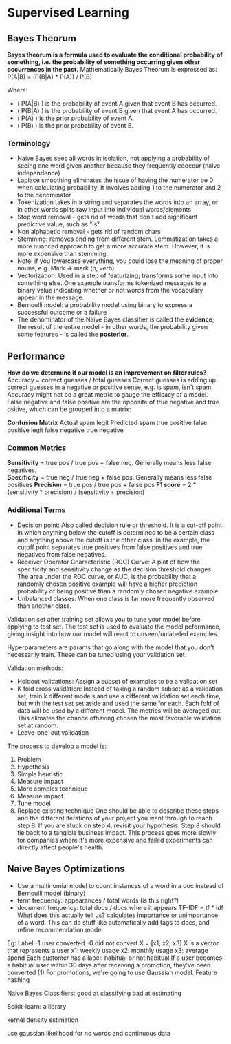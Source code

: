 # Supervised Learning

## Bayes Theorum
**Bayes theorum is a formula used to evaluate the conditional probability of something, i.e. the probability of something occurring given other occurrences in the past.**
Mathematically Bayes Theorum is expressed as:
P(A|B) = (P(B|A) * P(A)) / P(B)

Where:
- \( P(A|B) \) is the probability of event A given that event B has occurred.
- \( P(B|A) \) is the probability of event B given that event A has occurred.
- \( P(A) \) is the prior probability of event A.
- \( P(B) \) is the prior probability of event B.

### Terminology
- Naive Bayes sees all words in isolation, not applying a probability of seeing one word given another because they frequently cooccur (naive independence)
- Laplace smoothing eliminates the issue of having the numerator be 0 when calculating probability. It involves adding 1 to the numerator and 2 to the denominator
- Tokenization takes in a string and separates the words into an array, or in other words splits raw input into individual words/elements
- Stop word removal - gets rid of words that don't add significant predictive value, such as "is"
- Non alphabetic removal - gets rid of random chars
- Stemming: removes ending from different stem. Lemmatization takes a more nuanced approach to get a more accurate stem. However, it is more expensive than stemming.
- Note: if you lowercase everything, you could lose the meaning of proper nouns, e.g. Mark => mark (n, verb)
- Vectorization: Used in a step of featurizing; transforms some input into something else. One example transforms tokenized messages to a binary value indicating whether or not words from the vocabulary appear in the message.
- Bernoulli model: a probability model using binary to express a successful outcome or a failure
- The denominator of the Naive Bayes classifier is called the **evidence**; the result of the entire model - in other words, the probability given some features - is called the **posterior**.

## Performance
**How do we determine if our model is an improvement on filter rules?**
Accuracy = correct guesses / total guesses
Correct guesses is adding up correct guesses in a negative or positive sense, e.g. is spam, isn't spam.
Accuracy might not be a great metric to gauge the efficacy of a model.
False negative and false positive are the opposite of true negative and true ositive, which can be grouped into a matrix:

**Confusion Matrix**
            Actual
                    spam            legit
Predicted   spam    true positive   false positive
            legit   false negative  true negative

### Common Metrics
**Sensitivity** = true pos / true pos + false neg. Generally means less false negatives.  
**Specificity** = true neg / true neg + false pos. Generally means less false positives
**Precision** = true pos / true pos + false pos
**F1 score** = 2 * (sensitivity * precision) / (sensitivity + precision)

### Additional Terms
- Decision point: Also called decision rule or threshold. It is a cut-off point in which anything below the cutoff is determined to be a certain class and anything above the cutoff is the other class. In the example, the cutoff point separates true positives from false positives and true negatives from false negatives.
- Receiver Operator Characteristic (ROC) Curve: A plot of how the specificity and sensitivity change as the decision threshold changes. The area under the ROC curve, or AUC, is the probability that a randomly chosen positive example will have a higher prediction probability of being positive than a randomly chosen negative example. 
- Unbalanced classes: When one class is far more frequently observed than another class.

Validation set after training set allows you to tune your model before applying to test set. The test set is used to evaluate the model peformance, giving insight into how our model will react to unseen/unlabeled examples.

Hyperparameters are params that go along with the model that you don't necessarily train. These can be tuned using your validation set.

Validation methods:
- Holdout validations: Assign a subset of examples to be a validation set
- K fold cross validation: Instead of taking a random subset as a validation set, train k different models and use a different validation set each time, but with the test set set aside and used the same for each. Each fold of data will be used by a different model. The metrics will be averaged out. This elimates the chance ofhaving chosen the most favorable validation set at random.
- Leave-one-out validation

The process to develop a model is:
1. Problem
2. Hypothesis
3. Simple heuristic
4. Measure impact
5. More complex technique
6. Measure impact
7. Tune model
8. Replace existing technique
One should be able to describe these steps and the different iterations of your project you went through to reach step 8.
If you are stuck on step 4, revisit your hypothesis.
Step 8 should tie back to a tangible business impact.
This process goes more slowly for companies where it's more expensive and failed experiments can directly affect people's health.

## Naive Bayes Optimizations
- Use a multinomial model to count instances of a word in a doc instead of Bernoulli model (binary)
- term frequency: appearances / total words (is this right?)
- document frequency: total docs / docs where it appears
TF-IDF = tf * idf
What does this actually tell us? calculates importance or unimportance of a word.
This can do stuff like automatically add tags to docs, and refine recommendation model

Eg: Label
    -1 user converted
    -0 did not convert
X = [x1, x2, x3]
X is a vector that represents a user
x1: weekly usage
x2: monthly usage
x3: average spend
Each customer has a label: habitual or not habitual
If a user becomes a habitual user within 30 days after receiving a promotion, they've been converted (1)
For promotions, we're going to use Gaussian model.
Feature hashing

Naive Bayes Classifiers:
good at classifying
bad at estimating

Scikit-learn:
a library

kernel density estimation

use gaussian likelihood for no words and continuous data